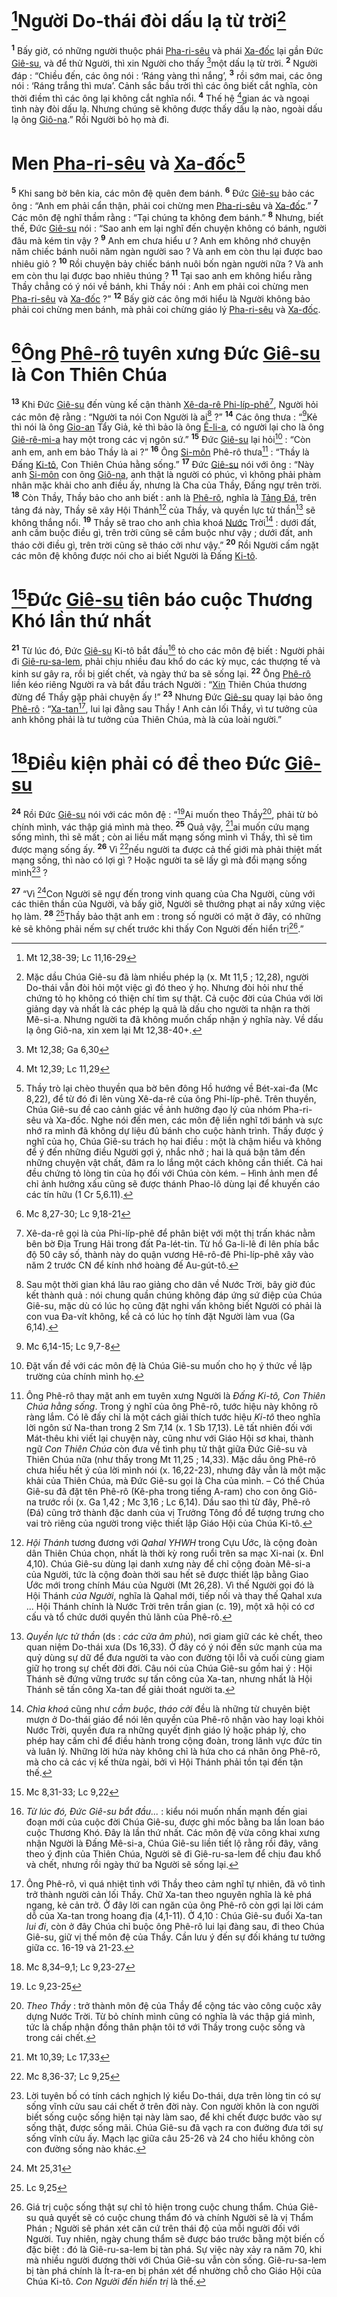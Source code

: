 # [^1*]Người Do-thái đòi dấu lạ từ trời[^1]
<sup><b>1</b></sup> Bấy giờ, có những người thuộc phái [Pha-ri-sêu]() và phái [Xa-đốc]() lại gần Đức [Giê-su](), và để thử Người, thì xin Người cho thấy [^2*]một dấu lạ từ trời. <sup><b>2</b></sup> Người đáp : “Chiều đến, các ông nói : ‘Ráng vàng thì nắng’, <sup><b>3</b></sup> rồi sớm mai, các ông nói : ‘Ráng trắng thì mưa’. Cảnh sắc bầu trời thì các ông biết cắt nghĩa, còn thời điềm thì các ông lại không cắt nghĩa nổi. <sup><b>4</b></sup> Thế hệ [^3*]gian ác và ngoại tình này đòi dấu lạ. Nhưng chúng sẽ không được thấy dấu lạ nào, ngoài dấu lạ ông [Giô-na]().” Rồi Người bỏ họ mà đi.


# Men [Pha-ri-sêu]() và [Xa-đốc]()[^2]
<sup><b>5</b></sup> Khi sang bờ bên kia, các môn đệ quên đem bánh. <sup><b>6</b></sup> Đức [Giê-su]() bảo các ông : “Anh em phải cẩn thận, phải coi chừng men [Pha-ri-sêu]() và [Xa-đốc]().” <sup><b>7</b></sup> Các môn đệ nghĩ thầm rằng : “Tại chúng ta không đem bánh.” <sup><b>8</b></sup> Nhưng, biết thế, Đức [Giê-su]() nói : “Sao anh em lại nghĩ đến chuyện không có bánh, người đâu mà kém tin vậy ? <sup><b>9</b></sup> Anh em chưa hiểu ư ? Anh em không nhớ chuyện năm chiếc bánh nuôi năm ngàn người sao ? Và anh em còn thu lại được bao nhiêu giỏ ? <sup><b>10</b></sup> Rồi chuyện bảy chiếc bánh nuôi bốn ngàn người nữa ? Và anh em còn thu lại được bao nhiêu thúng ? <sup><b>11</b></sup> Tại sao anh em không hiểu rằng Thầy chẳng có ý nói về bánh, khi Thầy nói : Anh em phải coi chừng men [Pha-ri-sêu]() và [Xa-đốc]() ?” <sup><b>12</b></sup> Bấy giờ các ông mới hiểu là Người không bảo phải coi chừng men bánh, mà phải coi chừng giáo lý [Pha-ri-sêu]() và [Xa-đốc]().


# [^4*]Ông [Phê-rô]() tuyên xưng Đức [Giê-su]() là Con Thiên Chúa
<sup><b>13</b></sup> Khi Đức [Giê-su]() đến vùng kế cận thành [Xê-da-rê Phi-líp-phê]()[^3], Người hỏi các môn đệ rằng : “Người ta nói Con Người là ai[^4] ?” <sup><b>14</b></sup> Các ông thưa : “[^5*]Kẻ thì nói là ông [Gio-an]() Tẩy Giả, kẻ thì bảo là ông [Ê-li-a](), có người lại cho là ông [Giê-rê-mi-a]() hay một trong các vị ngôn sứ.” <sup><b>15</b></sup> Đức [Giê-su]() lại hỏi[^5] : “Còn anh em, anh em bảo Thầy là ai ?” <sup><b>16</b></sup> Ông [Si-môn]() Phê-rô thưa[^6] : “Thầy là Đấng [Ki-tô](), Con Thiên Chúa hằng sống.” <sup><b>17</b></sup> Đức [Giê-su]() nói với ông : “Này anh [Si-môn]() con ông [Giô-na](), anh thật là người có phúc, vì không phải phàm nhân mặc khải cho anh điều ấy, nhưng là Cha của Thầy, Đấng ngự trên trời. <sup><b>18</b></sup> Còn Thầy, Thầy bảo cho anh biết : anh là [Phê-rô](), nghĩa là [Tảng Đá](), trên tảng đá này, Thầy sẽ xây Hội Thánh[^7] của Thầy, và quyền lực tử thần[^8] sẽ không thắng nổi. <sup><b>19</b></sup> Thầy sẽ trao cho anh chìa khoá [Nước]() Trời[^9] : dưới đất, anh cầm buộc điều gì, trên trời cũng sẽ cầm buộc như vậy ; dưới đất, anh tháo cởi điều gì, trên trời cũng sẽ tháo cởi như vậy.” <sup><b>20</b></sup> Rồi Người cấm ngặt các môn đệ không được nói cho ai biết Người là Đấng [Ki-tô]().


# [^6*]Đức [Giê-su]() tiên báo cuộc Thương Khó lần thứ nhất
<sup><b>21</b></sup> Từ lúc đó, Đức [Giê-su]() Ki-tô bắt đầu[^10] tỏ cho các môn đệ biết : Người phải đi [Giê-ru-sa-lem](), phải chịu nhiều đau khổ do các kỳ mục, các thượng tế và kinh sư gây ra, rồi bị giết chết, và ngày thứ ba sẽ sống lại. <sup><b>22</b></sup> Ông [Phê-rô]() liền kéo riêng Người ra và bắt đầu trách Người : “[Xin]() Thiên Chúa thương đừng để Thầy gặp phải chuyện ấy !” <sup><b>23</b></sup> Nhưng Đức [Giê-su]() quay lại bảo ông [Phê-rô]() : “[Xa-tan]()[^11], lui lại đằng sau Thầy ! Anh cản lối Thầy, vì tư tưởng của anh không phải là tư tưởng của Thiên Chúa, mà là của loài người.”


# [^7*]Điều kiện phải có để theo Đức [Giê-su]()
<sup><b>24</b></sup> Rồi Đức [Giê-su]() nói với các môn đệ : “[^8*]Ai muốn theo Thầy[^12], phải từ bỏ chính mình, vác thập giá mình mà theo. <sup><b>25</b></sup> Quả vậy, [^9*]ai muốn cứu mạng sống mình, thì sẽ mất ; còn ai liều mất mạng sống mình vì Thầy, thì sẽ tìm được mạng sống ấy. <sup><b>26</b></sup> Vì [^10*]nếu người ta được cả thế giới mà phải thiệt mất mạng sống, thì nào có lợi gì ? Hoặc người ta sẽ lấy gì mà đổi mạng sống mình[^13] ?

<sup><b>27</b></sup> “Vì [^11*]Con Người sẽ ngự đến trong vinh quang của Cha Người, cùng với các thiên thần của Người, và bấy giờ, Người sẽ thưởng phạt ai nấy xứng việc họ làm. <sup><b>28</b></sup> [^12*]Thầy bảo thật anh em : trong số người có mặt ở đây, có những kẻ sẽ không phải nếm sự chết trước khi thấy Con Người đến hiển trị[^14].”

[^1]: Mặc dầu Chúa Giê-su đã làm nhiều phép lạ (x. Mt 11,5 ; 12,28), người Do-thái vẫn đòi hỏi một việc gì đó theo ý họ. Nhưng đòi hỏi như thế chứng tỏ họ không có thiện chí tìm sự thật. Cả cuộc đời của Chúa với lời giảng dạy và nhất là các phép lạ quả là dấu cho người ta nhận ra thời Mê-si-a. Nhưng người ta đã không muốn chấp nhận ý nghĩa này. Về dấu lạ ông Giô-na, xin xem lại Mt 12,38-40+.
[^2]: Thầy trò lại chèo thuyền qua bờ bên đông Hồ hướng về Bét-xai-đa (Mc 8,22), để từ đó đi lên vùng Xê-da-rê của ông Phi-líp-phê. Trên thuyền, Chúa Giê-su đề cao cảnh giác về ảnh hưởng đạo lý của nhóm Pha-ri-sêu và Xa-đốc. Nghe nói đến men, các môn đệ liền nghĩ tới bánh và sực nhớ ra mình đã không dự liệu đủ bánh cho cuộc hành trình. Thấy được ý nghĩ của họ, Chúa Giê-su trách họ hai điều : một là chậm hiểu và không để ý đến những điều Người gợi ý, nhắc nhở ; hai là quá bận tâm đến những chuyện vật chất, đâm ra lo lắng một cách không cần thiết. Cả hai đều chứng tỏ lòng tin của họ đối với Chúa còn kém. – Hình ảnh men để chỉ ảnh hưởng xấu cũng sẽ được thánh Phao-lô dùng lại để khuyến cáo các tín hữu (1 Cr 5,6.11).
[^3]: Xê-da-rê gọi là của Phi-líp-phê để phân biệt với một thị trấn khác nằm bên bờ Địa Trung Hải trong đất Pa-lét-tin. Từ hồ Ga-li-lê đi lên phía bắc độ 50 cây số, thành này do quận vương Hê-rô-đê Phi-líp-phê xây vào năm 2 trước CN để kính nhớ hoàng đế Au-gút-tô.
[^4]: Sau một thời gian khá lâu rao giảng cho dân về Nước Trời, bây giờ đúc kết thành quả : nói chung quần chúng không đáp ứng sứ điệp của Chúa Giê-su, mặc dù có lúc họ cũng đặt nghi vấn không biết Người có phải là con vua Đa-vít không, kể cả có lúc họ tính đặt Người làm vua (Ga 6,14).
[^5]: Đặt vấn đề với các môn đệ là Chúa Giê-su muốn cho họ ý thức về lập trường của chính mình họ.
[^6]: Ông Phê-rô thay mặt anh em tuyên xưng Người là *Đấng Ki-tô, Con Thiên Chúa hằng sống*. Trong ý nghĩ của ông Phê-rô, tước hiệu này không rõ ràng lắm. Có lẽ đấy chỉ là một cách giải thích tước hiệu *Ki-tô* theo nghĩa lời ngôn sứ Na-than trong 2 Sm 7,14 (x. 1 Sb 17,13). Lẽ tất nhiên đối với Mát-thêu khi viết lại chuyện này, cũng như với Giáo Hội sơ khai, thành ngữ *Con Thiên Chúa* còn đưa về tình phụ tử thật giữa Đức Giê-su và Thiên Chúa nữa (như thấy trong Mt 11,25 ; 14,33). Mặc dầu ông Phê-rô chưa hiểu hết ý của lời mình nói (x. 16,22-23), nhưng đây vẫn là một mặc khải của Thiên Chúa, mà Đức Giê-su gọi là Cha của mình. – Có thể Chúa Giê-su đã đặt tên Phê-rô (Kê-pha trong tiếng A-ram) cho con ông Giô-na trước rồi (x. Ga 1,42 ; Mc 3,16 ; Lc 6,14). Dầu sao thì từ đây, Phê-rô (Đá) cũng trở thành đặc danh của vị Trưởng Tông đồ để tượng trưng cho vai trò riêng của người trong việc thiết lập Giáo Hội của Chúa Ki-tô.
[^7]: *Hội Thánh* tương đương với *Qahal YHWH* trong Cựu Ước, là cộng đoàn dân Thiên Chúa chọn, nhất là thời kỳ rong ruổi trên sa mạc Xi-nai (x. Đnl 4,10). Chúa Giê-su dùng lại danh xưng này để chỉ cộng đoàn Mê-si-a của Người, tức là cộng đoàn thời sau hết sẽ được thiết lập bằng Giao Ước mới trong chính Máu của Người (Mt 26,28). Vì thế Người gọi đó là Hội Thánh *của Người*, nghĩa là Qahal mới, tiếp nối và thay thế Qahal xưa ... Hội Thánh chính là Nước Trời trên trần gian (c. 19), một xã hội có cơ cấu và tổ chức dưới quyền thủ lãnh của Phê-rô.
[^8]: *Quyền lực tử thần* (ds : *các cửa âm phủ*), nơi giam giữ các kẻ chết, theo quan niệm Do-thái xưa (Ds 16,33). Ở đây có ý nói đến sức mạnh của ma quỷ dùng sự dữ để đưa người ta vào con đường tội lỗi và cuối cùng giam giữ họ trong sự chết đời đời. Câu nói của Chúa Giê-su gồm hai ý : Hội Thánh sẽ đứng vững trước sự tấn công của Xa-tan, nhưng nhất là Hội Thánh sẽ tấn công Xa-tan để giải thoát người ta.
[^9]: *Chìa khoá* cũng như *cầm buộc*, *tháo cởi* đều là những từ chuyên biệt mượn ở Do-thái giáo để nói lên quyền của Phê-rô nhận vào hay loại khỏi Nước Trời, quyền đưa ra những quyết định giáo lý hoặc pháp lý, cho phép hay cấm chỉ để điều hành trong cộng đoàn, trong lãnh vực đức tin và luân lý. Những lời hứa này không chỉ là hứa cho cá nhân ông Phê-rô, mà cho cả các vị kế thừa ngài, bởi vì Hội Thánh phải tồn tại đến tận thế.
[^10]: *Từ lúc đó, Đức Giê-su bắt đầu...* : kiểu nói muốn nhấn mạnh đến giai đoạn mới của cuộc đời Chúa Giê-su, được ghi mốc bằng ba lần loan báo cuộc Thương Khó. Đây là lần thứ nhất. Các môn đệ vừa công khai xưng nhận Người là Đấng Mê-si-a, Chúa Giê-su liền tiết lộ rằng rồi đây, vâng theo ý định của Thiên Chúa, Người sẽ đi Giê-ru-sa-lem để chịu đau khổ và chết, nhưng rồi ngày thứ ba Người sẽ sống lại.
[^11]: Ông Phê-rô, vì quá nhiệt tình với Thầy theo cảm nghĩ tự nhiên, đã vô tình trở thành người cản lối Thầy. Chữ Xa-tan theo nguyên nghĩa là kẻ phá ngang, kẻ cản trở. Ở đây lời can ngăn của ông Phê-rô còn gợi lại lời cám dỗ của Xa-tan trong hoang địa (4,1-11). Ở 4,10 : Chúa Giê-su đuổi Xa-tan *lui đi*, còn ở đây Chúa chỉ buộc ông Phê-rô lui lại đàng sau, đi theo Chúa Giê-su, giữ vị thế môn đệ của Thầy. Cần lưu ý đến sự đối kháng tư tưởng giữa cc. 16-19 và 21-23.
[^12]: *Theo Thầy* : trở thành môn đệ của Thầy để cộng tác vào công cuộc xây dựng Nước Trời. Từ bỏ chính mình cũng có nghĩa là vác thập giá mình, tức là chấp nhận đồng thân phận tôi tớ với Thầy trong cuộc sống và trong cái chết.
[^13]: Lời tuyên bố có tính cách nghịch lý kiểu Do-thái, dựa trên lòng tin có sự sống vĩnh cửu sau cái chết ở trên đời này. Con người khôn là con người biết sống cuộc sống hiện tại này làm sao, để khi chết được bước vào sự sống thật, được sống mãi. Chúa Giê-su đã vạch ra con đường đưa tới sự sống vĩnh cửu ấy. Mạch lạc giữa câu 25-26 và 24 cho hiểu không còn con đường sống nào khác.
[^14]: Giá trị cuộc sống thật sự chỉ tỏ hiện trong cuộc chung thẩm. Chúa Giê-su quả quyết sẽ có cuộc chung thẩm đó và chính Người sẽ là vị Thẩm Phán ; Người sẽ phán xét căn cứ trên thái độ của mỗi người đối với Người. Tuy nhiên, ngày chung thẩm sẽ được báo trước bằng một biến cố đặc biệt : đó là Giê-ru-sa-lem bị tàn phá. Sự việc này xảy ra năm 70, khi mà nhiều người đương thời với Chúa Giê-su vẫn còn sống. Giê-ru-sa-lem bị tàn phá chính là Ít-ra-en bị phán xét để nhường chỗ cho Giáo Hội của Chúa Ki-tô. *Con Người đến hiển trị* là thế.
[^1*]: Mt 12,38-39; Lc 11,16-29
[^2*]: Mt 12,38; Ga 6,30
[^3*]: Mt 12,39; Lc 11,29
[^4*]: Mc 8,27-30; Lc 9,18-21
[^5*]: Mc 6,14-15; Lc 9,7-8
[^6*]: Mc 8,31-33; Lc 9,22
[^7*]: Mc 8,34–9,1; Lc 9,23-27
[^8*]: Lc 9,23-25
[^9*]: Mt 10,39; Lc 17,33
[^10*]: Mc 8,36-37; Lc 9,25
[^11*]: Mt 25,31
[^12*]: Lc 9,25